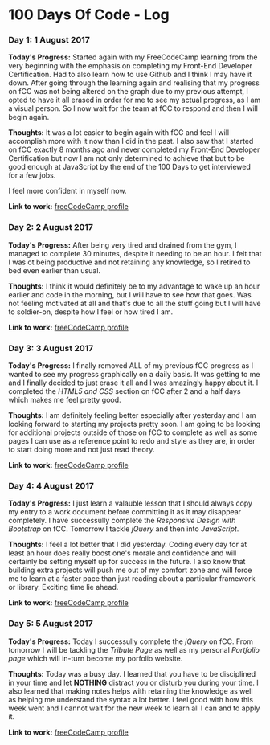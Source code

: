 # 100 Days Of Code - Log

### Day 1: 1 August 2017

**Today's Progress:** Started again with my FreeCodeCamp learning from the very beginning with the emphasis on completing my Front-End Developer Certification.
Had to also learn how to use Github and I think I may have it down.
After going through the learning again and realising that my progress on fCC was not being altered on the graph due to my previous attempt, I opted to have it all erased in order for me to see my actual progress, as I am a visual person. So I now wait for the team at fCC to respond and then I will begin again.

**Thoughts:** It was a lot easier to begin again with fCC and feel I will accomplish more with it now than I did in the past. I also saw that I started on fCC exactly 8 months ago and never completed my Front-End Developer Certification but now I am not only determined to achieve that but to be good enough at JavaScript by the end of the 100 Days to get interviewed for a few jobs. 

I feel more confident in myself now.

**Link to work:** [freeCodeCamp profile](https://www.freecodecamp.com/gabelep)

### Day 2: 2 August 2017

**Today's Progress:** After being very tired and drained from the gym, I managed to complete 30 minutes, despite it needing to be an hour. I felt that I was ot being productive and not retaining any knowledge, so I retired to bed even earlier than usual.

**Thoughts:** I think it would definitely be to my advantage to wake up an hour earlier and code in the morning, but I will have to see how that goes. Was not feeling motivated at all and that's due to all the stuff going but I will have to soldier-on, despite how I feel or how tired I am.

**Link to work:** [freeCodeCamp profile](https://www.freecodecamp.com/gabelep)

### Day 3: 3 August 2017

**Today's Progress:** I finally removed ALL of my previous fCC progress as I wanted to see my progress graphically on a daily basis. It was getting to me and I finally decided to just erase it all and I was amazingly happy about it. I completed the *HTML5 and CSS* section on fCC after 2 and a half days which makes me feel pretty good.

**Thoughts:** I am definitely feeling better especially after yesterday and I am looking forward to starting my projects pretty soon. I am going to be looking for additional projects outside of those on fCC to complete as well as some pages I can use as a reference point to redo and style as they are, in order to start doing more and not just read theory.

**Link to work:** [freeCodeCamp profile](https://www.freecodecamp.com/gabelep)

### Day 4: 4 August 2017

**Today's Progress:** I just learn a valauble lesson that I should always copy my entry to a work document before committing it as it may disappear completely. I have successully complete the *Responsive Design with Bootstrap* on fCC. Tomorrow I tackle *jQuery* and then into *JavaScript*.

**Thoughts:** I feel a lot better that I did yesterday. Coding every day for at least an hour does really boost one's morale and confidence and will certainly be setting myself up for success in the future. I also know that building extra projects will push me out of my comfort zone and will force me to learn at a faster pace than just reading about a particular framework or library. Exciting time lie ahead.

**Link to work:** [freeCodeCamp profile](https://www.freecodecamp.com/gabelep)

### Day 5: 5 August 2017

**Today's Progress:** Today I  successully complete the *jQuery* on fCC. From tomorrow I will be tackling the *Tribute Page* as well as my personal *Portfolio page* which will in-turn become my porfolio website.

**Thoughts:** Today was a busy day. I learned that you have to be disciplined in your time and let **NOTHING** distract you or disturb you during your time. I also learned that making notes helps with retaining the knowledge as well as helping me understand the syntax a lot better. i feel good with how this week went and I cannot wait for the new week to learn all I can and to apply it. 

**Link to work:** [freeCodeCamp profile](https://www.freecodecamp.com/gabelep)

